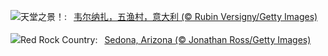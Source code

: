![](https://www.bing.com/th?id=OHR.ItalyCinqueTerre_ZH-CN6495965228_UHD.jpg&w=1000)天堂之景！:&nbsp;&ensp;[韦尔纳扎，五渔村，意大利 (© Rubin Versigny/Getty Images)](https://www.bing.com/th?id=OHR.ItalyCinqueTerre_ZH-CN6495965228_UHD.jpg)
<br><br/>
![](https://www.bing.com/th?id=OHR.SedonaSunset_EN-US2192383635_UHD.jpg&w=1000)Red Rock Country:&nbsp;&ensp;[Sedona, Arizona (© Jonathan Ross/Getty Images)](https://www.bing.com/th?id=OHR.SedonaSunset_EN-US2192383635_UHD.jpg)
<br><br/>
